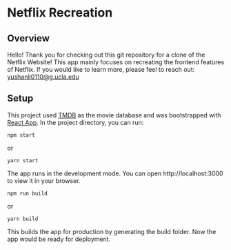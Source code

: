 # Netflix Recreation

## Overview

Hello! Thank you for checking out this git repository for a clone of the Netflix Website! This app mainly focuses on recreating the frontend features of Netflix. If you would like to learn more, please feel to reach out: yushanli0110@g.ucla.edu

## Setup

This project used [TMDB](https://www.themoviedb.org/?language=en-US) as the movie database and was bootstrapped with [React App](https://github.com/facebook/create-react-app).
In the project directory, you can run:
```
npm start
```
or
```
yarn start
```
The app runs in the development mode. You can open http://localhost:3000 to view it in your browser.

```
npm run build
```
or
```
yarn build
```
This builds the app for production by generating the build folder. Now the app would be ready for deployment.
